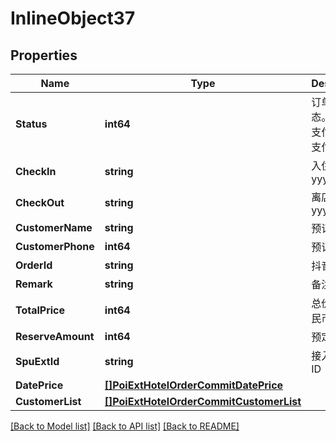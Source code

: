# InlineObject37

## Properties

Name | Type | Description | Notes
------------ | ------------- | ------------- | -------------
**Status** | **int64** | 订单支付状态。0 - 未支付, 1 - 已支付 | [optional] 
**CheckIn** | **string** | 入住时间 yyyyMMdd | [optional] 
**CheckOut** | **string** | 离店时间 yyyyMMdd | [optional] 
**CustomerName** | **string** | 预订人姓名 | [optional] 
**CustomerPhone** | **int64** | 预订人电话 | [optional] 
**OrderId** | **string** | 抖音订单号 | [optional] 
**Remark** | **string** | 备注 | [optional] 
**TotalPrice** | **int64** | 总价, 单位人民币分 | [optional] 
**ReserveAmount** | **int64** | 预定数量 | [optional] 
**SpuExtId** | **string** | 接入方房型ID | [optional] 
**DatePrice** | [**[]PoiExtHotelOrderCommitDatePrice**](_poi_ext_hotel_order_commit_date_price.md) |  | [optional] 
**CustomerList** | [**[]PoiExtHotelOrderCommitCustomerList**](_poi_ext_hotel_order_commit_customer_list.md) |  | [optional] 

[[Back to Model list]](../README.md#documentation-for-models) [[Back to API list]](../README.md#documentation-for-api-endpoints) [[Back to README]](../README.md)


